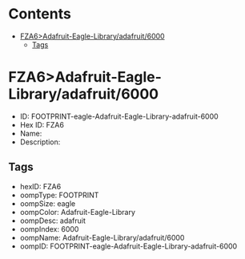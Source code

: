 



Contents
========

* [FZA6>Adafruit-Eagle-Library/adafruit/6000](#fza6adafruit-eagle-libraryadafruit6000)
	* [Tags](#tags)

# FZA6>Adafruit-Eagle-Library/adafruit/6000

- ID: FOOTPRINT-eagle-Adafruit-Eagle-Library-adafruit-6000
- Hex ID: FZA6
- Name: 
- Description: 

## Tags

- hexID: FZA6
- oompType: FOOTPRINT
- oompSize: eagle
- oompColor: Adafruit-Eagle-Library
- oompDesc: adafruit
- oompIndex: 6000
- oompName: Adafruit-Eagle-Library/adafruit/6000
- oompID: FOOTPRINT-eagle-Adafruit-Eagle-Library-adafruit-6000

